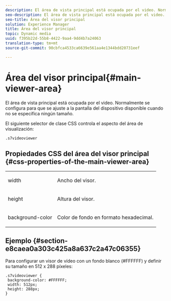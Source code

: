 ```yaml
---
description: El área de vista principal está ocupada por el video. Normalmente se configura para que se ajuste a la pantalla del dispositivo disponible cuando no se especifica ningún tamaño.
seo-description: El área de vista principal está ocupada por el video. Normalmente se configura para que se ajuste a la pantalla del dispositivo disponible cuando no se especifica ningún tamaño.
seo-title: Área del visor principal
solution: Experience Manager
title: Área del visor principal
topic: Dynamic media
uuid: f395b22d-55b8-4422-9aa4-9dd4b7a24063
translation-type: tm+mt
source-git-commit: 90cbfca4533ca6639e561aa4e1344bdd20731eef

---
```



# Área del visor principal{#main-viewer-area}

El área de vista principal está ocupada por el video. Normalmente se configura para que se ajuste a la pantalla del dispositivo disponible cuando no se especifica ningún tamaño.

<!--<a id="section_061E550C1C1D4DB2BD663A898895B38C"></a>-->

El siguiente selector de clase CSS controla el aspecto del área de visualización:

```
.s7videoviewer 
```

## Propiedades CSS del área del visor principal {#css-properties-of-the-main-viewer-area}

<table id="table_C48C56E696304C9BAFEE71BA9EA9A174"> 
 <tbody> 
  <tr> 
   <td colname="col1"> <p> <span class="codeph"> width </span> </p> </td> 
   <td colname="col2"> <p>Ancho del visor. </p> </td> 
  </tr> 
  <tr> 
   <td colname="col1"> <p> <span class="codeph"> height </span> </p> </td> 
   <td colname="col2"> <p>Altura del visor. </p> </td> 
  </tr> 
  <tr> 
   <td colname="col1"> <p> <span class="codeph"> background-color </span> </p> </td> 
   <td colname="col2"> <p> Color de fondo en formato hexadecimal. </p> </td> 
  </tr> 
 </tbody> 
</table>

## Ejemplo {#section-e8caea0a303c425a8a637c2a47c06355}

Para configurar un visor de vídeo con un fondo blanco (#FFFFFF) y definir su tamaño en 512 x 288 píxeles:

```
.s7videoviewer { 
 background-color: #FFFFFF; 
 width: 512px; 
 height: 288px;  
}
```

